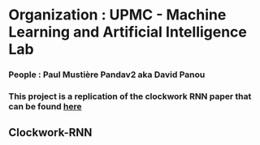 # Organization : UPMC - Machine Learning and Artificial Intelligence Lab

### People : Paul Mustière Pandav2 aka David Panou

### This project is a replication of the clockwork RNN paper that can be found [here](https://arxiv.org/abs/1402.3511)

## Clockwork-RNN 
